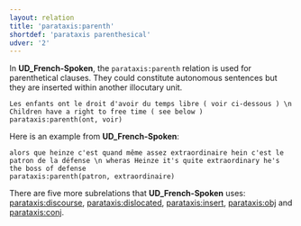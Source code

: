 ```yaml
---
layout: relation
title: 'parataxis:parenth'
shortdef: 'parataxis parenthesical'
udver: '2'
---
```


In **UD_French-Spoken**, the `parataxis:parenth` relation is used for parenthetical clauses.
They could constitute autonomous sentences but they are inserted within another illocutary unit.

~~~ sdparse
Les enfants ont le droit d'avoir du temps libre ( voir ci-dessous ) \n Children have a right to free time ( see below )
parataxis:parenth(ont, voir)
~~~

Here is an example from **UD_French-Spoken**:

~~~ sdparse
alors que heinze c'est quand même assez extraordinaire hein c'est le patron de la défense \n wheras Heinze it's quite extraordinary he's the boss of defense
parataxis:parenth(patron, extraordinaire)
~~~

There are five more subrelations that **UD_French-Spoken** uses: [parataxis:discourse](), [parataxis:dislocated](), [parataxis:insert](), [parataxis:obj]() and [parataxis:conj]().
